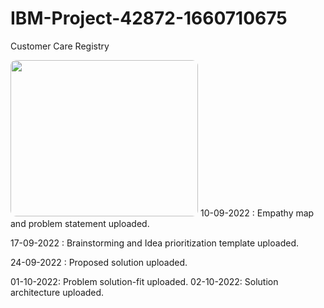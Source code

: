 # IBM-Project-42872-1660710675
Customer Care Registry

<img src="https://i.pinimg.com/originals/3f/3d/3a/3f3d3ae5efc0673fc33ef8dd145c049a.gif"  style="width:300px;height:250px;border-radius:9px;"/>
10-09-2022 :
Empathy map and problem statement uploaded.

17-09-2022 :
Brainstorming and Idea prioritization template uploaded.

24-09-2022 :
Proposed solution uploaded.

01-10-2022:
Problem solution-fit uploaded.
02-10-2022:
Solution architecture uploaded.
